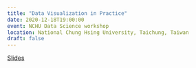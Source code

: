 ```yaml
---
title: "Data Visualization in Practice"
date: 2020-12-18T19:00:00
event: NCHU Data Science workshop
location: National Chung Hsing University, Taichung, Taiwan
draft: false
---
```


[Slides](https://slides.com/karlho/datascienceinpractice/fullscreen)

